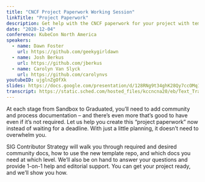 ```yaml
---
title: "CNCF Project Paperwork Working Session"
linkTitle: "Project Paperwork"
description: Get help with the CNCF paperwork for your project with templates for all project levels
date: "2020-12-04"
conference: KubeCon North America
speakers:
  - name: Dawn Foster
    url: https://github.com/geekygirldawn
  - name: Josh Berkus
    url: https://github.com/jberkus
  - name: Carolyn Van Slyck
    url: https://github.com/carolynvs
youtubeID: ujglnZgOfXk
slides: https://docs.google.com/presentation/d/128RNg9t34ghK28Qy7ccOMq16Gm1ly1w6UB64DlKlthk/preview
transcript: https://static.sched.com/hosted_files/kccncna20/eb/Text_Transcript_TDQH-8469.txt
---
```


At each stage from Sandbox to Graduated, you’ll need to add community and process documentation – and there’s even more that’s good to have even if it’s not required. Let us help you create this “project paperwork” now instead of waiting for a deadline. With just a little planning, it doesn’t need to overwhelm you.

SIG Contributor Strategy will walk you through required and desired community docs, how to use the new template repo, and which docs you need at which level. We’ll also be on hand to answer your questions and provide 1-on-1 help and editorial support. You can get your project ready, and we’ll show you how.
